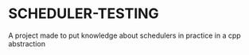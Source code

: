 # SCHEDULER-TESTING
A project made to put knowledge about schedulers in practice in a cpp abstraction

